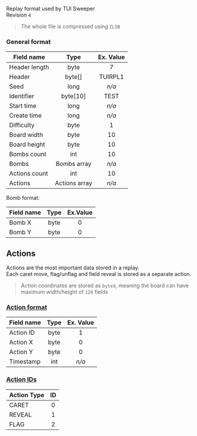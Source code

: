 Replay format used by TUI Sweeper  
Revision `4`

> The whole file is compressed using `ZLIB`

### General format

| Field name    |     Type      | Ex. Value |
|---------------|:-------------:|:---------:|
| Header length |     byte      |     7     |
| Header        |   byte\[\]    |  TUIRPL1  |
| Seed          |     long      |   *n/a*   |
| Identifier    |  byte\[10\]   |   TEST    |
| Start time    |     long      |   *n/a*   |
| Create time   |     long      |   *n/a*   |
| Difficulty    |     byte      |     1     |
| Board width   |     byte      |    10     |
| Board height  |     byte      |    10     |
| Bombs count   |      int      |    10     |
| Bombs         |  Bombs array  |   *n/a*   |
| Actions count |      int      |    10     |
| Actions       | Actions array |   *n/a*   |

Bomb format:

| Field name | Type | Ex.Value |
|------------|:----:|:--------:|
| Bomb X     | byte |    0     |
| Bomb Y     | byte |    0     |

## Actions

Actions are the most important data stored in a replay.  
Each caret move, flag/unflag and field reveal is stored as a separate action.  
>Action coordinates are stored as `byte`s, meaning the board can have maximum width/height of `128` fields

### [Action format](https://github.com/Defective4/TUI-Mines/blob/a05ac9ed50d890535e76b2abaa9101d227960216/src/main/java/io/github/defective4/javajam/tuisweeper/core/replay/Replay.java#L23)

| Field name | Type | Ex. Value |
|------------|:----:|:---------:|
| Action ID  | byte |     1     |
| Action X   | byte |     0     |
| Action Y   | byte |     0     |
| Timestamp  | int  |   *n/a*   |

### [Action IDs](https://github.com/Defective4/TUI-Mines/blob/a05ac9ed50d890535e76b2abaa9101d227960216/src/main/java/io/github/defective4/javajam/tuisweeper/core/replay/Replay.java#L146C6-L146C6)

| Action Type | ID |
|-------------|:--:|
| CARET       | 0  |
| REVEAL      | 1  |                                      |
| FLAG        | 2  |